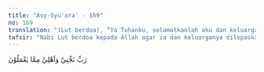```yaml
---
title: "Asy-Syu'ara' - 169"
no: 169
translation: "(Lut berdoa), “Ya Tuhanku, selamatkanlah aku dan keluargaku dari (akibat) perbuatan yang mereka kerjakan.”"
tafsir: "Nabi Lut berdoa kepada Allah agar ia dan keluarganya dilepaskan dari azab yang akan menimpa kaumnya akibat perbuatan-perbuatan mereka yang keji itu. Ia juga memohon agar dijauhkan dari azab Allah, baik di dunia maupun di akhirat."
---
```


رَبِّ نَجِّنِيْ وَاَهْلِيْ مِمَّا يَعْمَلُوْنَ  
